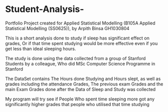 # Student-Analysis-
Portfolio Project created for Applied Statistical Modelling (B105A Applied Statistical Modelling (SS0625)), by Arpith Binsa GH1030804

This is a short analysis done to study if sleep has significant effect on grades, Or if that time spent studying would be more effective even if you get less than ideal sleeping hours.

The study is done using the data collected from a group of Stanford Students by a colleague, Who did MSc Computer Science Programme in Stanford

The DataSet contains The Hours done Studying and Hours slept, as well as grades including the attendance Grades, The previous exam Grades and the main Exam Grades done after the Data of Sleep and Study was collected

My program will try see if People Who spent time sleeping more got any significantly higher grades that people who utilised that time studying

